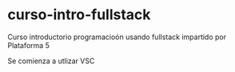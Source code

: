# curso-intro-fullstack
Curso introductorio programacioón usando fullstack impartido por Plataforma 5 

Se comienza a utlizar VSC